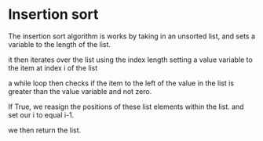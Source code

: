 # Insertion sort
The insertion sort algorithm is works by taking in an unsorted list, and sets a variable
to the length of the list.

it then iterates over the list using the index length setting a value variable to the 
item at index i of the list

a while loop then checks if the item to the left of the value in the list is greater than
the value variable and not zero.

If True, we reasign the positions of these list elements within the list.
and set our i to equal i-1.

we then return the list. 